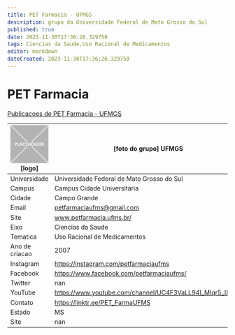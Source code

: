 ```yaml
---
title: PET Farmacia - UFMGS
description: grupo da Universidade Federal de Mato Grosso do Sul
published: true
date: 2023-11-30T17:36:26.329750
tags: Ciencias da Saude,Uso Racional de Medicamentos
editor: markdown
dateCreated: 2023-11-30T17:36:26.329750
---
```


# PET Farmacia

[Publicacoes de PET Farmacia - UFMGS](/atividade/180PETFarmaciaUFMGS/feed.md)

| ![placeholder.png](/placeholder.png) [logo] | [foto do grupo] UFMGS         |
| ------------------------------------------- | ------------------------------------------------- |
| Universidade                                | Universidade Federal de Mato Grosso do Sul      |
| Campus                                      | Campus Cidade Universitaria            |
| Cidade                                      | Campo Grande             |
| Email                                       | petfarmaciaufms@gmail.com             |
| Site                                        | www.petfarmacia.ufms.br/              |
| Eixo                                        | Ciencias da Saude              |
| Tematica                                    | Uso Racional de Medicamentos          |
| Ano de criacao                              | 2007        |
| Instagram                                   | https://instagram.com/petfarmaciaufms         |
| Facebook                                    | https://www.facebook.com/petfarmaciaufms/          |
| Twitter                                     | nan           |
| YouTube                                     | https://www.youtube.com/channel/UC4F3VaLL94I_MIqr5_lXkYQ           |
| Contato                                     | https://linktr.ee/PET_FarmaUFMS         |
| Estado                                      |  MS            |
| Site                                        | nan |
